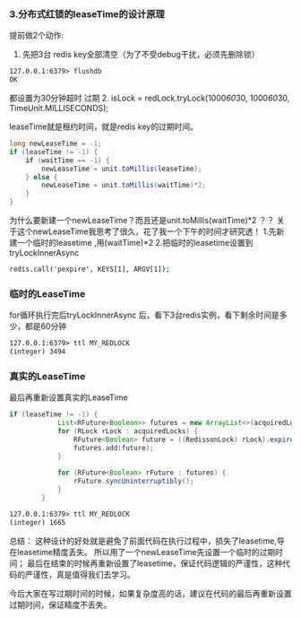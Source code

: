 ### 3.分布式红锁的leaseTime的设计原理

提前做2个动作:
1. 先把3台 redis key全部清空（为了不受debug干扰，必须先删除锁）
```cmd
127.0.0.1:6379> flushdb
OK
```
都设置为30分钟超时 过期
2. isLock = redLock.tryLock(1000*60*30, 1000*60*30, TimeUnit.MILLISECONDS);


leaseTime就是租约时间，就是redis key的过期时间。
```java
long newLeaseTime = -1;
if (leaseTime != -1) {
    if (waitTime == -1) {
        newLeaseTime = unit.toMillis(leaseTime);
    } else {
        newLeaseTime = unit.toMillis(waitTime)*2;
    }
}
```
为什么要新建一个newLeaseTime？而且还是unit.toMillis(waitTime)*2 ？？ 关于这个newLeaseTime我思考了很久，花了我一个下午的时间才研究透！
1.先新建一个临时的leasetime ,用(waitTime)*2
2.把临时的leasetime设置到tryLockInnerAsync 
```cmd 
redis.call('pexpire', KEYS[1], ARGV[1]);
```

### 临时的LeaseTime
for循环执行完后tryLockInnerAsync 后，看下3台redis实例，看下剩余时间是多少，都是60分钟
```cmd
127.0.0.1:6379> ttl MY_REDLOCK
(integer) 3494
```



### 真实的LeaseTime
最后再重新设置真实的LeaseTime
```java 
if (leaseTime != -1) {
            List<RFuture<Boolean>> futures = new ArrayList<>(acquiredLocks.size());
            for (RLock rLock : acquiredLocks) {
                RFuture<Boolean> future = ((RedissonLock) rLock).expireAsync(unit.toMillis(leaseTime), TimeUnit.MILLISECONDS);
                futures.add(future);
            }
            
            for (RFuture<Boolean> rFuture : futures) {
                rFuture.syncUninterruptibly();
            }
        }
```
```cmd
127.0.0.1:6379> ttl MY_REDLOCK
(integer) 1665
```
总结：
这种设计的好处就是避免了前面代码在执行过程中，损失了leasetime,导在leasetime精度丢失。
所以用了一个newLeaseTime先设置一个临时的过期时间；
最后在结束的时候再重新设置了leasetime，保证代码逻辑的严谨性，这种代码的严谨性，真是值得我们去学习。

今后大家在写过期时间的时候，如果复杂度高的话，建议在代码的最后再重新设置过期时间，保证精度不丢失。

